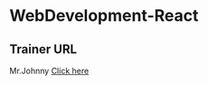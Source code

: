 # WebDevelopment-React

## Trainer URL
Mr.Johnny [Click here](https://johnnytrainer.github.io/apskills/)
